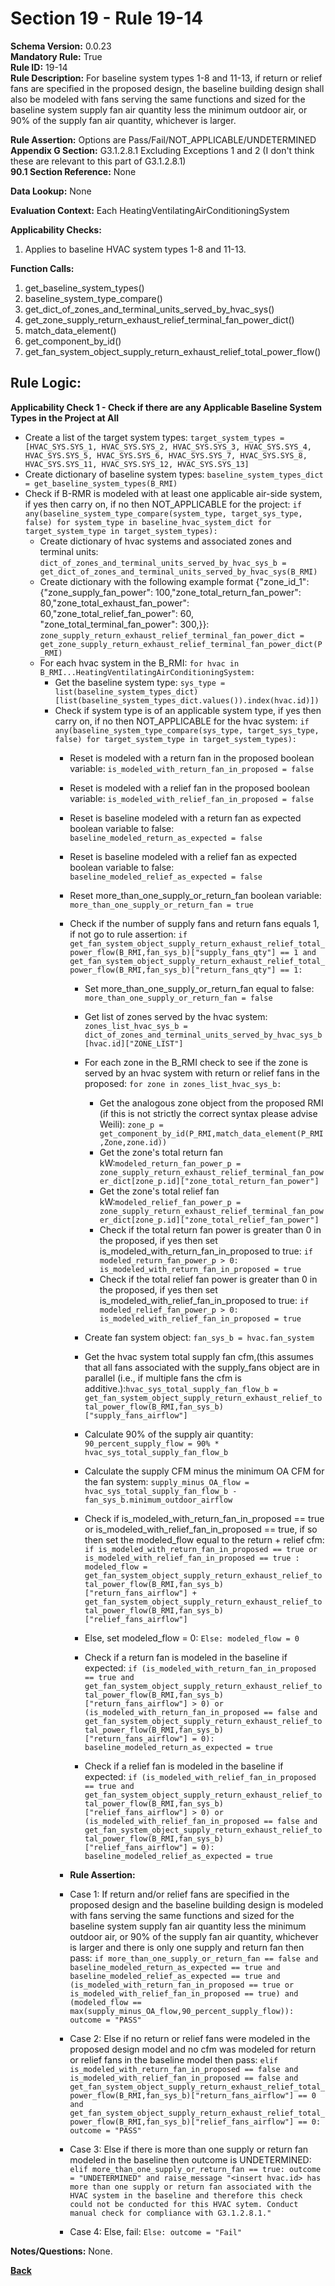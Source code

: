 # Section 19 - Rule 19-14             
**Schema Version:** 0.0.23    
**Mandatory Rule:** True    
**Rule ID:** 19-14               
**Rule Description:**  For baseline system types 1-8 and 11-13, if return or relief fans are specified in the proposed design, the baseline building design shall also be modeled with fans serving the same functions and sized for the baseline system supply fan air quantity less the minimum outdoor air, or 90% of the supply fan air quantity, whichever is larger.

**Rule Assertion:** Options are Pass/Fail/NOT_APPLICABLE/UNDETERMINED      
**Appendix G Section:** G3.1.2.8.1 Excluding Exceptions 1 and 2 (I don't think these are relevant to this part of G3.1.2.8.1)           
**90.1 Section Reference:** None  

**Data Lookup:** None    

**Evaluation Context:** Each HeatingVentilatingAirConditioningSystem  

**Applicability Checks:**  
1. Applies to baseline HVAC system types 1-8 and 11-13.   
  
   
**Function Calls:**  
1. get_baseline_system_types()    
2. baseline_system_type_compare()  
3. get_dict_of_zones_and_terminal_units_served_by_hvac_sys()   
4. get_zone_supply_return_exhaust_relief_terminal_fan_power_dict()  
5. match_data_element()  
6. get_component_by_id()  
7. get_fan_system_object_supply_return_exhaust_relief_total_power_flow() 

## Rule Logic:   
**Applicability Check 1 - Check if there are any Applicable Baseline System Types in the Project at All**   
- Create a list of the target system types: `target_system_types = [HVAC_SYS.SYS_1, HVAC_SYS.SYS_2, HVAC_SYS.SYS_3, HVAC_SYS.SYS_4, HVAC_SYS.SYS_5, HVAC_SYS.SYS_6, HVAC_SYS.SYS_7, HVAC_SYS.SYS_8, HVAC_SYS.SYS_11, HVAC_SYS.SYS_12, HVAC_SYS.SYS_13]`  
- Create dictionary of baseline system types: `baseline_system_types_dict = get_baseline_system_types(B_RMI)`  
- Check if B-RMR is modeled with at least one applicable air-side system, if yes then carry on, if no then NOT_APPLICABLE for the project: `if any(baseline_system_type_compare(system_type, target_sys_type, false) for system_type in baseline_hvac_system_dict for target_system_type in target_system_types):` 
    - Create dictionary of hvac systems and associated zones and terminal units: `dict_of_zones_and_terminal_units_served_by_hvac_sys_b = get_dict_of_zones_and_terminal_units_served_by_hvac_sys(B_RMI)`  
    - Create dictionary with the following example format {"zone_id_1": {"zone_supply_fan_power": 100,"zone_total_return_fan_power": 80,"zone_total_exhaust_fan_power": 60,"zone_total_relief_fan_power": 60, "zone_total_terminal_fan_power": 300,}}: `zone_supply_return_exhaust_relief_terminal_fan_power_dict = get_zone_supply_return_exhaust_relief_terminal_fan_power_dict(P_RMI)`  
    - For each hvac system in the B_RMI: `for hvac in B_RMI...HeatingVentilatingAirConditioningSystem:` 
        - Get the baseline system type: `sys_type = list(baseline_system_types_dict)[list(baseline_system_types_dict.values()).index(hvac.id)])`
        - Check if system type is of an applicable system type, if yes then carry on, if no then NOT_APPLICABLE for the hvac system:  `if any(baseline_system_type_compare(sys_type, target_sys_type, false) for target_system_type in target_system_types):`      
            - Reset is modeled with a return fan in the proposed boolean variable: `is_modeled_with_return_fan_in_proposed = false`  
            - Reset is modeled with a relief fan in the proposed boolean variable: `is_modeled_with_relief_fan_in_proposed = false`   
            - Reset is baseline modeled with a return fan as expected boolean variable to false: `baseline_modeled_return_as_expected = false`  
            - Reset is baseline modeled with a relief fan as expected boolean variable to false: `baseline_modeled_relief_as_expected = false` 
            - Reset more_than_one_supply_or_return_fan boolean variable: `more_than_one_supply_or_return_fan = true`   
            - Check if the number of supply fans and return fans equals 1, if not go to rule assertion: `if get_fan_system_object_supply_return_exhaust_relief_total_power_flow(B_RMI,fan_sys_b)["supply_fans_qty"] == 1 and get_fan_system_object_supply_return_exhaust_relief_total_power_flow(B_RMI,fan_sys_b)["return_fans_qty"] == 1:` 
                - Set more_than_one_supply_or_return_fan equal to false: `more_than_one_supply_or_return_fan = false`  
                - Get list of zones served by the hvac system: `zones_list_hvac_sys_b = dict_of_zones_and_terminal_units_served_by_hvac_sys_b[hvac.id]["ZONE_LIST"]`  
                - For each zone in the B_RMI check to see if the zone is served by an hvac system with return or relief fans in the proposed: `for zone in zones_list_hvac_sys_b:`  
                    - Get the analogous zone object from the proposed RMI (if this is not strictly the correct syntax please advise Weili): `zone_p = get_component_by_id(P_RMI,match_data_element(P_RMI,Zone,zone.id))`   
                    - Get the zone's total return fan kW:`modeled_return_fan_power_p = zone_supply_return_exhaust_relief_terminal_fan_power_dict[zone_p.id]["zone_total_return_fan_power"]` 
                    - Get the zone's total relief fan kW:`modeled_relief_fan_power_p = zone_supply_return_exhaust_relief_terminal_fan_power_dict[zone_p.id]["zone_total_relief_fan_power"]` 
                    - Check if the total return fan power is greater than 0 in the proposed, if yes then set is_modeled_with_return_fan_in_proposed to true: `if modeled_return_fan_power_p > 0: is_modeled_with_return_fan_in_proposed = true`  
                    - Check if the total relief fan power is greater than 0 in the proposed, if yes then set is_modeled_with_relief_fan_in_proposed to true: `if modeled_relief_fan_power_p > 0: is_modeled_with_relief_fan_in_proposed = true`  
                                

                - Create fan system object: `fan_sys_b = hvac.fan_system`  
                - Get the hvac system total supply fan cfm,(this assumes that all fans associated with the supply_fans object are in parallel (i.e., if multiple fans the cfm is additive.):`hvac_sys_total_supply_fan_flow_b = get_fan_system_object_supply_return_exhaust_relief_total_power_flow(B_RMI,fan_sys_b)["supply_fans_airflow"]` 
                - Calculate 90% of the supply air quantity: `90_percent_supply_flow = 90% * hvac_sys_total_supply_fan_flow_b`   
                - Calculate the supply CFM minus the minimum OA CFM for the fan system: `supply_minus_OA_flow = hvac_sys_total_supply_fan_flow_b - fan_sys_b.minimum_outdoor_airflow`  
                - Check if is_modeled_with_return_fan_in_proposed == true or is_modeled_with_relief_fan_in_proposed == true, if so then set the modeled_flow equal to the return + relief cfm: `if is_modeled_with_return_fan_in_proposed == true or is_modeled_with_relief_fan_in_proposed == true : modeled_flow = get_fan_system_object_supply_return_exhaust_relief_total_power_flow(B_RMI,fan_sys_b)["return_fans_airflow"] + get_fan_system_object_supply_return_exhaust_relief_total_power_flow(B_RMI,fan_sys_b)["relief_fans_airflow"]`  
                - Else, set modeled_flow = 0: `Else: modeled_flow = 0`  

                - Check if a return fan is modeled in the baseline if expected: `if (is_modeled_with_return_fan_in_proposed == true and get_fan_system_object_supply_return_exhaust_relief_total_power_flow(B_RMI,fan_sys_b)["return_fans_airflow"] > 0) or (is_modeled_with_return_fan_in_proposed == false and get_fan_system_object_supply_return_exhaust_relief_total_power_flow(B_RMI,fan_sys_b)["return_fans_airflow"] = 0): baseline_modeled_return_as_expected = true`  
                - Check if a relief fan is modeled in the baseline if expected: `if (is_modeled_with_relief_fan_in_proposed == true and get_fan_system_object_supply_return_exhaust_relief_total_power_flow(B_RMI,fan_sys_b)["relief_fans_airflow"] > 0) or (is_modeled_with_relief_fan_in_proposed == false and get_fan_system_object_supply_return_exhaust_relief_total_power_flow(B_RMI,fan_sys_b)["relief_fans_airflow"] = 0): baseline_modeled_relief_as_expected = true`  


            - **Rule Assertion:** 
            - Case 1: If return and/or relief fans are specified in the proposed design and the baseline building design is modeled with fans serving the same functions and sized for the baseline system supply fan air quantity less the minimum outdoor air, or 90% of the supply fan air quantity, whichever is larger and there is only one supply and return fan then pass: `if more_than_one_supply_or_return_fan == false and baseline_modeled_return_as_expected == true and baseline_modeled_relief_as_expected == true and (is_modeled_with_return_fan_in_proposed == true or is_modeled_with_relief_fan_in_proposed == true) and (modeled_flow == max(supply_minus_OA_flow,90_percent_supply_flow)): outcome = "PASS"`   
            - Case 2: Else if no return or relief fans were modeled in the proposed design model and no cfm was modeled for return or relief fans in the baseline model then pass: `elif is_modeled_with_return_fan_in_proposed == false and is_modeled_with_relief_fan_in_proposed == false and get_fan_system_object_supply_return_exhaust_relief_total_power_flow(B_RMI,fan_sys_b)["return_fans_airflow"] == 0 and get_fan_system_object_supply_return_exhaust_relief_total_power_flow(B_RMI,fan_sys_b)["relief_fans_airflow"] == 0: outcome = "PASS"`  
            - Case 3: Else if there is more than one supply or return fan modeled in the baseline then outcome is UNDETERMINED: `elif more_than_one_supply_or_return_fan == true: outcome = "UNDETERMINED" and raise_message "<insert hvac.id> has more than one supply or return fan associated with the HVAC system in the baseline and therefore this check could not be conducted for this HVAC sytem. Conduct manual check for compliance with G3.1.2.8.1."`   
            - Case 4: Else, fail: `Else: outcome = "Fail"`  


**Notes/Questions:**  None.  

**[Back](_toc.md)**